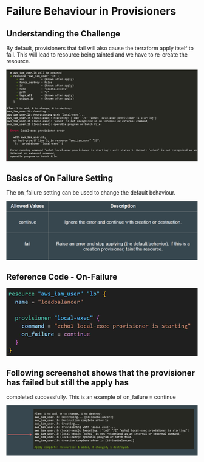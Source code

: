 # Failure Behaviour in Provisioners


## Understanding the Challenge

By default, provisioners that fail will also cause the terraform apply itself to fail.
This will lead to resource being tainted and we have to re-create the resource.

![MY Image](images/image1.png)

## Basics of On Failure Setting

The on_failure setting can be used to change the default behaviour.

![MY Image](images/image2.png)

## Reference Code - On-Failure

![MY Image](images/image3.png)

## Following screenshot shows that the provisioner has failed but still the apply has
completed successfully.
This is an example of on_failure = continue

![MY Image](images/image4.png)
